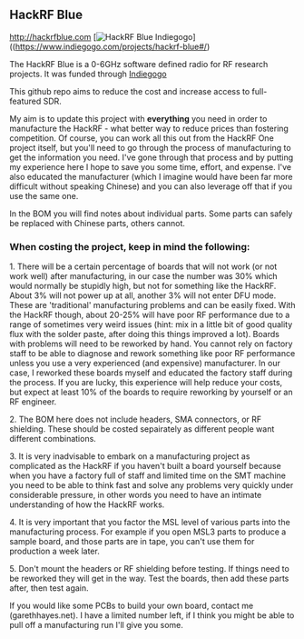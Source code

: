 ##  HackRF Blue
http://hackrfblue.com
[![HackRF Blue Indiegogo](https://github.com/gazhayes/HackRF-Blue/blob/master/Screen%20Shot%202018-05-15%20at%201.55.55%20PM.png?raw=true)]((https://www.indiegogo.com/projects/hackrf-blue#/)

The HackRF Blue is a 0-6GHz software defined radio for RF research projects. It was funded through [Indiegogo](https://www.indiegogo.com/projects/hackrf-blue#/)

This github repo aims to reduce the cost and increase access to full-featured SDR.

My aim is to update this project with <b>everything</b> you need in order to manufacture the HackRF - what better way to reduce prices than fostering competition. Of course, you can work all this out from the HackRF One project itself, but you'll need to go through the process of manufacturing to get the information you need. I've gone through that process and by putting my experience here I hope to save you some time, effort, and expense. I've also educated the manufacturer (which I imagine would have been far more difficult without speaking Chinese) and you can also leverage off that if you use the same one.

In the BOM you will find notes about individual parts. Some parts can safely be replaced with Chinese parts, others cannot. 

<h3>When costing the project, keep in mind the following:</h3>
<p>1. There will be a certain percentage of boards that will not work (or not work well) after manufacturing, in our case the number was 30% which would normally be stupidly high, but not for something like the HackRF. About 3% will not power up at all, another 3% will not enter DFU mode. These are 'traditional' manufacturing problems and can be easily fixed. With the HackRF though, about 20-25% will have poor RF performance due to a range of sometimes very weird issues (hint: mix in a little bit of good quality flux with the solder paste, after doing this things improved a lot). Boards with problems will need to be reworked by hand. You cannot rely on factory staff to be able to diagnose and rework something like poor RF performance unless you use a very experienced (and expensive) manufacturer. In our case, I reworked these boards myself and educated the factory staff during the process. If you are lucky, this experience will help reduce your costs, but expect at least 10% of the boards to require reworking by yourself or an RF engineer.</p>
<p>2. The BOM here does not include headers, SMA connectors, or RF shielding. These should be costed sepairately as different people want different combinations.</p>
<p>3. It is very inadvisable to embark on a manufacturing project as complicated as the HackRF if you haven't built a board yourself because when you have a factory full of staff and limited time on the SMT machine you need to be able to think fast and solve any problems very quickly under considerable pressure, in other words you need to have an intimate understanding of how the HackRF works.</p>
<p>4. It is very important that you factor the MSL level of various parts into the manufacturing process. For example if you open MSL3 parts to produce a sample board, and those parts are in tape, you can't use them for production a week later.</p>
<p>5. Don't mount the headers or RF shielding before testing. If things need to be reworked they will get in the way. Test the boards, then add these parts after, then test again.</p>

If you would like some PCBs to build your own board, contact me (garethhayes.net). I have a limited number left, if I think you might be able to pull off a manufacturing run I'll give you some.
